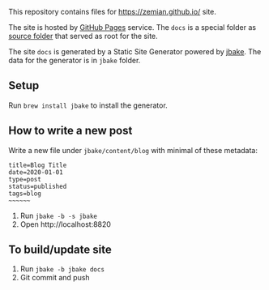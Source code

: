 This repository contains files for https://zemian.github.io/ site.

The site is hosted by [GitHub Pages](https://docs.github.com/en/github/working-with-github-pages) service. The `docs` is a special folder as [source folder](https://docs.github.com/en/github/working-with-github-pages/configuring-a-publishing-source-for-your-github-pages-site) that served as root for the site.

The site `docs` is generated by a Static Site Generator powered by [jbake](https://jbake.org/). The data for the generator is in `jbake` folder.

## Setup 

Run `brew install jbake` to install the generator.

## How to write a new post

Write a new file under `jbake/content/blog` with minimal of these metadata:

```
title=Blog Title
date=2020-01-01
type=post
status=published
tags=blog
~~~~~~
```

1. Run `jbake -b -s jbake`
2. Open http://localhost:8820

## To build/update site

1. Run `jbake -b jbake docs`
2. Git commit and push
